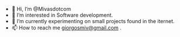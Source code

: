 - 👋 Hi, I’m @Mivasdotcom
- 👀 I’m interested in Software development. 
- 🌱 I’m currently experimenting on small projects found in the iternet.
- 📫 How to reach me giorgosmiv@gmail.com .

<!---
Mivasdotcom/Mivasdotcom is a ✨ special ✨ repository because its `README.md` (this file) appears on your GitHub profile.
You can click the Preview link to take a look at your changes.
--->

